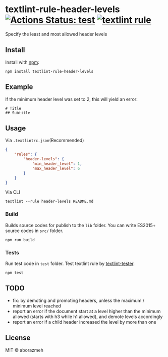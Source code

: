 # textlint-rule-header-levels [![Actions Status: test](https://github.com/aborazmeh/textlint-rule-header-levels/workflows/test/badge.svg)](https://github.com/aborazmeh/textlint-rule-header-levels/actions?query=workflow%3A"test") [![textlint rule](https://img.shields.io/badge/textlint-fixable-green.svg?style=social)](https://textlint.github.io/)

Specify the least and most allowed header levels

## Install

Install with [npm](https://www.npmjs.com/):

    npm install textlint-rule-header-levels

## Example

If the minimum header level was set to 2, this will yield an error:

    # Title
    ## Subtitle

## Usage

Via `.textlintrc.json`(Recommended)

```json
{
    "rules": {
        "header-levels": {
            "min_header_level": 1,
            "max_header_level": 6
        }
    }
}
```

Via CLI

```
textlint --rule header-levels README.md
```

### Build

Builds source codes for publish to the `lib` folder.
You can write ES2015+ source codes in `src/` folder.

    npm run build

### Tests

Run test code in `test` folder.
Test textlint rule by [textlint-tester](https://github.com/textlint/textlint-tester).

    npm test

## TODO

- fix: by demoting and promoting headers, unless the maximum / minimum level reached
- report an error if the document start at a level higher than the minimum allowed (starts with h3 while h1 allowed), and demote levels accordingly
- report an error if a child header increased the level by more than one

## License

MIT © aborazmeh
